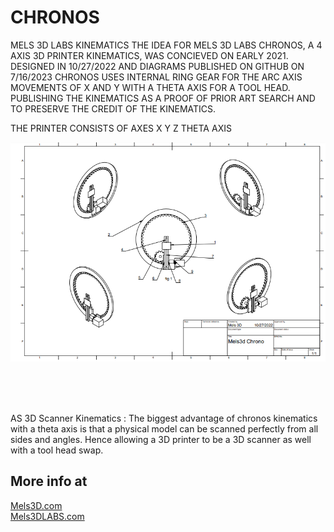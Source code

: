 # CHRONOS
MELS 3D LABS KINEMATICS
THE IDEA FOR MELS 3D LABS CHRONOS, A 4 AXIS 3D PRINTER KINEMATICS, WAS CONCIEVED ON EARLY 2021. DESIGNED IN 10/27/2022 AND DIAGRAMS PUBLISHED ON GITHUB ON 7/16/2023
CHRONOS USES INTERNAL RING GEAR FOR THE ARC AXIS MOVEMENTS OF X AND Y WITH A THETA AXIS FOR A TOOL HEAD.
PUBLISHING THE KINEMATICS AS A PROOF OF PRIOR ART SEARCH AND TO PRESERVE THE CREDIT OF THE KINEMATICS.


THE PRINTER CONSISTS OF AXES
X
Y
Z
THETA AXIS

![Mels 3D LABS CHRONOS](https://github.com/MELS3D/CHRONOS/blob/main/CORE/CHRONOS.jpg)


<br>
<br>
<br>

AS 3D Scanner Kinematics :
The biggest advantage of chronos kinematics with a theta axis is that a physical model can be scanned perfectly from all sides and angles. Hence allowing a 3D printer to be a 3D scanner as well with a tool head swap.



## More info at
[Mels3D.com](https://www.mels3d.com) <br>
[Mels3DLABS.com](https://www.mels3dlabs.com)

